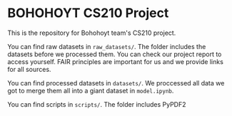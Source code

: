 # BOHOHOYT CS210 Project

This is the repository for Bohohoyt team's CS210 project.

You can find raw datasets in `raw_datasets/`. The folder includes the datasets before we processed them. You can check our project report to access yourself. FAIR principles are important for us and we provide links for all sources.

You can find processed datasets in `datasets/`. We proccessed all data we got to merge them all into a giant dataset in `model.ipynb`.

You can find scripts in `scripts/`. The folder includes PyPDF2